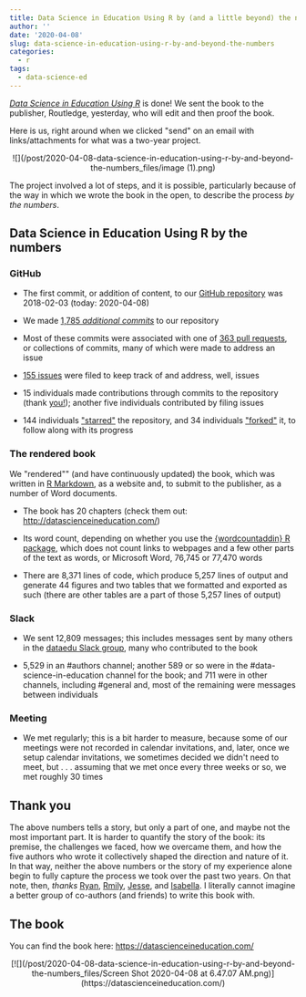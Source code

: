 ```yaml
---
title: Data Science in Education Using R by (and a little beyond) the numbers
author: ''
date: '2020-04-08'
slug: data-science-in-education-using-r-by-and-beyond-the-numbers
categories:
  - r
tags:
  - data-science-ed
---
```


[*Data Science in Education Using R*](http://datascienceineducation.com/) is done!
We sent the book to the publisher, Routledge, yesterday, who will edit and then proof the book.

Here is us, right around when we clicked "send" on an email with links/attachments for what was a two-year project.

<p align="center">
![](/post/2020-04-08-data-science-in-education-using-r-by-and-beyond-the-numbers_files/image (1).png)
<p>

The project involved a lot of steps, and it is possible, particularly because of the way in which we wrote the book in the open, to describe the process *by the numbers*.

## Data Science in Education Using R by the numbers

### GitHub 

- The first commit, or addition of content, to our [GitHub repository](https://github.com/data-edu/data-science-in-education) was 2018-02-03 (today: 2020-04-08)

- We made [1,785 *additional commits*](https://github.com/data-edu/data-science-in-education/commits/master) to our repository

- Most of these commits were associated with one of [363 pull requests](https://github.com/data-edu/data-science-in-education/pulls?q=is%3Apr+is%3Aclosed), or collections of commits, many of which were made to address an issue

- [155 issues](https://github.com/data-edu/data-science-in-education/issues?q=is%3Aissue+is%3Aclosed) were filed to keep track of and address, well, issues

- 15 individuals made contributions through commits to the repository (thank [you!](https://datascienceineducation.com/index.html#acknowledgements)); another five individuals contributed by filing issues

- 144 individuals ["starred"](https://help.github.com/en/github/getting-started-with-github/saving-repositories-with-stars) the repository, and 34 individuals ["forked"](https://help.github.com/en/github/getting-started-with-github/fork-a-repo) it, to follow along with its progress

### The rendered book

We "rendered"" (and have continuously updated) the book, which was written in [R Markdown](https://rmarkdown.rstudio.com/), as a website and, to submit to the publisher, as a number of Word documents.  

- The book has 20 chapters (check them out: http://datascienceineducation.com/)

- Its word count, depending on whether you use the [{wordcountaddin} R package](https://github.com/benmarwick/wordcountaddin), which does not count links to webpages and a few other parts of the text as words, or Microsoft Word, 76,745 or 77,470 words

- There are 8,371 lines of code, which produce 5,257 lines of output and generate 44 figures and two tables that we formatted and exported as such (there are other tables are a part of those 5,257 lines of output)

### Slack

- We sent 12,809 messages; this includes messages sent by many others in the [dataedu Slack group](http://dataedu.slack.com/), many who contributed to the book

- 5,529 in an #authors channel; another 589 or so were in the #data-science-in-education channel for the book; and 711 were in other channels, including #general and, most of the remaining were messages between individuals

### Meeting

- We met regularly; this is a bit harder to measure, because some of our meetings were not recorded in calendar invitations, and, later, once we setup calendar invitations, we sometimes decided we didn't need to meet, but . . . assuming that we met once every three weeks or so, we met roughly 30 times

## Thank you

The above numbers tells a story, but only a part of one, and maybe not the most important part. It is harder to quantify the story of the book: its premise, the challenges we faced, how we overcame them, and how the five authors who wrote it collectively shaped the direction and nature of it. In that way, neither the above numbers or the story of my experience alone begin to fully capture the process we took over the past two years. On that note, then, *thanks* [Ryan](https://ryanestrellado.netlify.com/), [Rmily](https://www.emilybovee.com/), [Jesse](https://www.jessemaegan.com/), and [Isabella](https://ivelasq.rbind.io/). I literally cannot imagine a better group of co-authors (and friends) to write this book with.

## The book

You can find the book here: https://datascienceineducation.com/

<p align="center">
[![](/post/2020-04-08-data-science-in-education-using-r-by-and-beyond-the-numbers_files/Screen Shot 2020-04-08 at 6.47.07 AM.png)](https://datascienceineducation.com/)
<p>